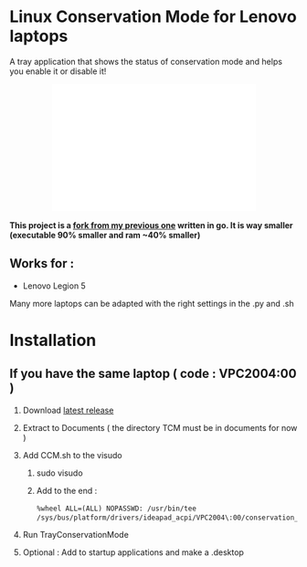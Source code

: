 # Linux Conservation Mode for Lenovo laptops

A tray application that shows the status of conservation mode and helps you enable it or disable it!

<p align="center">
  <img src="https://github.com/liperium/Linux-Conservation-Mode-Utility/blob/master/demo.gif" alt="Demo of the tray service"/>
</p>

**This project is a [fork from my previous one](https://github.com/liperium/Linux-Conservation-Mode-For-Lenovo) written in go. It is way smaller (executable 90% smaller and ram ~40% smaller)**

## Works for :

- Lenovo Legion 5

Many more laptops can be adapted with the right settings in the .py and .sh

# Installation

## If you have the same laptop ( code : VPC2004:00 )

1. Download [latest release ](https://github.com/liperium/Linux-Conservation-Mode-For-Lenovo/releases)

2. Extract to Documents ( the directory TCM must be in documents for now )

3. Add CCM.sh to the visudo

    1. sudo visudo

    2. Add to the end : 
    
           %wheel ALL=(ALL) NOPASSWD: /usr/bin/tee /sys/bus/platform/drivers/ideapad_acpi/VPC2004\:00/conservation_mode

4. Run TrayConservationMode

5. Optional : Add to startup applications and make a .desktop